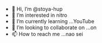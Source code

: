- 👋 Hi, I’m @stoya-hup
- 👀 I’m interested in nitro
- 🌱 I’m currently learning ...YouTube 
- 💞️ I’m looking to collaborate on ...on
- 📫 How to reach me ...nao sei 

<!---
stoya-hup/stoya-hup is a ✨ special ✨ repository because its `README.md` (this file) appears on your GitHub profile.
You can click the Preview link to take a look at your changes.
--->
